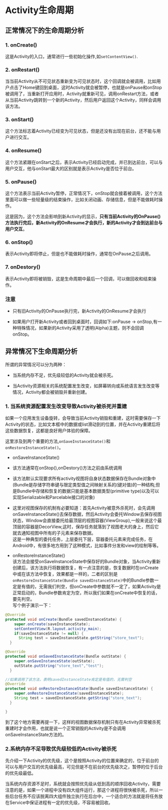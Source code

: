 # Activity生命周期     


## 正常情况下的生命周期分析     

### 1. onCreate()     

这是Activity的入口，通常进行一些初始化操作,如`setContentView()`.       

### 2. onRestart()      

当当前Activity从不可见状态重新变为可见状态时，这个回调就会被调用，比如用户点击了Home键回到桌面，这时Activity就会被暂停，也就是onPause和onStop被调用了，当重新打开应用时，Activity就重新可见，调用onRestart方法，或者从当前Activity跳转到一个新的Activity，然后用户返回这个Activity，同样会调用该方法。     

### 3. onStart()      

这个方法标志着Activity已经变为可见状态，但是还没有出现在前台，还不能与用户进行交互。      

### 4. onResume()     

这个方法紧跟在onStart之后，表示Activity已经启动完成，并已到达前台，可以与用户交互，他与onStart最大的区别就是表示Activity是否位于前台。     

### 5. onPause()     

这个方法表示当前Activity暂停，正常情况下，onStop就会接着被调用，这个方法里面可以做一些轻量级的结束操作，比如关闭动画、存储信息，但是不能做耗时操作。       

这是因为，这个方法会影响到新Activity的显示，**只有当前Activity的OnPause()方法执行完后，新Activity的OnResume才会执行，新的Activity才会到达前台与用户交互**。      

### 6. onStop()      


表示Activity即将停止，但是也不能做耗时操作，通常在OnPause之后调用。      
  
### 7. onDestory()     

表示Activity即将被销毁，这是生命周期中最后一个回调，可以做回收和结束操作。       

### 注意      

* 只有旧Activity的OnPause执行完，新Activity的OnResume才会执行        

* 如果用户打开新Activity或者回到桌面时，回调如下:onPause -> onStop,有一种特殊情况，如果新的Activity采用了透明(Alpha)主题，则不会回调onStop。         


## 异常情况下生命周期分析     

所谓的异常情况可以分为两种：         

* 当系统内存不足，优先级较低的Activity就会被杀死。      

* 当Activity资源相关的系统配置发生改变，如屏幕转向或系统语言发生改变等情况，Activity都会被销毁并重新创建。      


### 1. 当系统资源配置发生改变导致Activity被杀死并重建     

如果一个应用发生设备旋转，会导致当前Activity销毁和重建，这时需要保存一下Activity的状态，比如文本框中的数据或list滑动到的位置，并在Activity重建后将这些数据恢复，这都是良好用户体验的保障。                  

这里涉及到两个重要的方法,`onSaveInstanceState()`和`onRestoreInstanceState()`。        


* onSaveInstanceState()           
 * 该方法通常在onStop(),onDestory()方法之前由系统调用     
 * 该方法默认实现要求所有activity视图将自身状态数据保存在Bundle对象中(Bundle是存储字符串键与限定类型值之间映射关系的(键对值)的一种结构,但是Bundle中存储和恢复的数据只能是基本数据类型(primitive type)以及可以实现Serializable和Parcelable接口的对象)          
 * 这里对视图保存的机制有必要知道：首先Activity被意外杀死时，会先调用onSaveInstanceState()去保存数据，然后Activity会委托Window去保存视图状态，Window会直接委托给最顶层的视图容器(ViewGroup),一般来说这个最顶层的容器是DecorView,这时，保存任务就落到了视图老大的身上，然后它就去通知视图中所有的子元素来保存数据。    
 这是一种典型的委托任务，上层委托下层，容器委托元素来完成任务，在Android中，有很多地方用到了这种模式，比如事件分发和view的绘制等等。        


* onRestoreInstanceState()       
该方法会接受onSaveInstanceState中保存好的Bundle对象，当Activity重新创建后，该方法执行将数据恢复，有一点注意的是，恢复数据时在onCreate中或在该方法中恢复，效果都是一样的，二者的区别是`onRestoreInstanceState(Bundle savedInstanceState)`中的Bundle参数一定是有值的，无需我们判空，但onCreate中参数就不一定了，如果Activity是正常启动的，Bundle参数肯定为空，所以我们如果在onCreate中恢复的话，要先判空。     
写个例子演示一下：      
```java
@Override   
protected void onCreate(Bundle savedInstanceState) {
    super.onCreate(saveInstanceState);
    setContentView(R.layout.activity_main);
    if(saveInstanceState != null) {
      String test = saveInstanceState.getString("store_text");
  }

@Override 
protected void onSavedInstanceState(Bundle outState) {
    super.onSaveInstanceState(outState);
    outState.putString("store_text","test");
  }

//如果调用了该方法，表明savedInstanceState肯定是有值的，无需判空
@Override 
protected void onRestoreInstanceState(Bundle savedInstanceState) {
    super.onRestoreInstanceState(savedInstanceState);
    String test = savedInstanceState.getString("store_text");
  }

}
```


到了这个地方需要再提一下，这样的视图数据保存机制只有在Activity异常被杀死重建时才会作用，也就是说一个正常销毁的Activity是不会调用onSaveInstanceState方法的。              



### 2.系统内存不足导致优先级较低的Activity被杀死     

先介绍一下Activity的优先级，这个是按照Activity的位置来确定的，位于前台的可以与用户交互的优先级最高，可见但是不在前台的优先级次之，暂停的位于后台的优先级最低。      

当系统内存资源不足时，系统就会按照优先级从低到高的顺序回收Activity，需要注意的是，如果一个进程中没有四大组件运行，那这个进程将很快被杀死，所以一些后台任务不应该脱离四大组件独立执行在后台中，一个适合的方法就是将任务放在Service中保证进程有一定的优先级，不容易被回收。       

